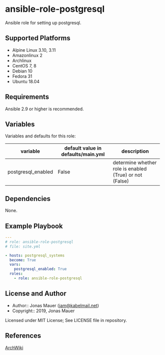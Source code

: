 # ansible-role-postgresql

Ansible role for setting up postgresql.

## Supported Platforms

* Alpine Linux 3.10, 3.11
* Amazonlinux 2
* Archlinux
* CentOS 7, 8
* Debian 10
* Fedora 31
* Ubuntu 18.04

## Requirements

Ansible 2.9 or higher is recommended.

## Variables

Variables and defaults for this role:

| variable | default value in defaults/main.yml | description |
| -------- | ---------------------------------- | ----------- |
| postgresql_enabled | False | determine whether role is enabled (True) or not (False) |

## Dependencies

None.

## Example Playbook

```yaml
---
# role: ansible-role-postgresql
# file: site.yml

- hosts: postgresql_systems
  become: True
  vars:
    postgresql_enabled: True
  roles:
    - role: ansible-role-postgresql
```

## License and Author

* Author:: Jonas Mauer (<jam@kabelmail.net>)
* Copyright:: 2019, Jonas Mauer

Licensed under MIT License;
See LICENSE file in repository.

## References

[ArchWiki](https://wiki.archlinux.org/)

